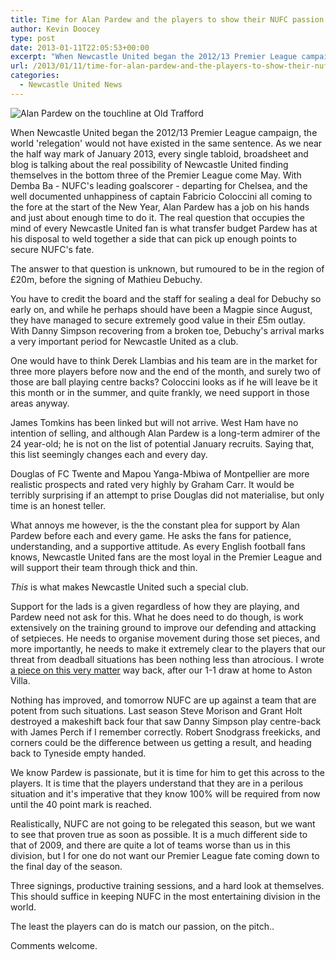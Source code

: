 ```yaml
---
title: Time for Alan Pardew and the players to show their NUFC passion
author: Kevin Doocey
type: post
date: 2013-01-11T22:05:53+00:00
excerpt: "When Newcastle United began the 2012/13 Premier League campaign, the world 'relegation' would not have existed in the same sentence. As we near the half way mark.."
url: /2013/01/11/time-for-alan-pardew-and-the-players-to-show-their-nufc-passion/
categories:
  - Newcastle United News
---
```


![Alan Pardew on the touchline at Old Trafford](https://www.tynetime.com/wp-content/uploads/2013/01/Alan-Pardew-Old-Trafford.jpg "Pardew - Facing arguably the biggest challenge of his managerial career")

When Newcastle United began the 2012/13 Premier League campaign, the world 'relegation' would not have existed in the same sentence. As we near the half way mark of January 2013, every single tabloid, broadsheet and blog is talking about the real possibility of Newcastle United finding themselves in the bottom three of the Premier League come May. With Demba Ba - NUFC's leading goalscorer - departing for Chelsea, and the well documented unhappiness of captain Fabricio Coloccini all coming to the fore at the start of the New Year, Alan Pardew has  a job on his hands and just about enough time to do it. The real question that occupies the mind of every Newcastle United fan is what transfer budget Pardew has at his disposal to weld together a side that can pick up enough points to secure NUFC's fate.

The answer to that question is unknown, but rumoured to be in the region of £20m, before the signing of Mathieu Debuchy.

You have to credit the board and the staff for sealing a deal for Debuchy so early on, and while he perhaps should have been a Magpie since August, they have managed to secure extremely good value in their £5m outlay. With Danny Simpson recovering from a broken toe, Debuchy's arrival marks a very important period for Newcastle United as a club.

One would have to think Derek Llambias and his team are in the market for three more players before now and the end of the month, and surely two of those are ball playing centre backs? Coloccini looks as if he will leave be it this month or in the summer, and quite frankly, we need support in those areas anyway.

James Tomkins has been linked but will not arrive. West Ham have no intention of selling, and although Alan Pardew is a long-term admirer of the 24 year-old; he is not on the list of potential January recruits. Saying that, this list seemingly changes each and every day.

Douglas of FC Twente and Mapou Yanga-Mbiwa of Montpellier are more realistic prospects and rated very highly by Graham Carr. It would be terribly surprising if an attempt to prise Douglas did not materialise, but only time is an honest teller.

What annoys me however, is the the constant plea for support by Alan Pardew before each and every game. He asks the fans for patience, understanding, and a supportive attitude. As every English football fans knows, Newcastle United fans are the most loyal in the Premier League and will support their team through thick and thin.

_This_ is what makes Newcastle United such a special club.

Support for the lads is a given regardless of how they are playing, and Pardew need not ask for this. What he does need to do though, is work extensively on the training ground to improve our defending and attacking of setpieces. He needs to organise movement during those set pieces, and more importantly, he needs to make it extremely clear to the players that our threat from deadball situations has been nothing less than atrocious. I wrote [a piece on this very matter](https://www.tynetime.com/2012/09/02/newcastle-uniteds-corners-against-villa-nothing-short-of-shocking/) way back, after our 1-1 draw at home to Aston Villa.

Nothing has improved, and tomorrow NUFC are up against a team that are potent from such situations. Last season Steve Morison and Grant Holt destroyed a makeshift back four that saw Danny Simpson play centre-back with James Perch if I remember correctly. Robert Snodgrass freekicks, and corners could be the difference between us getting a result, and heading back to Tyneside empty handed.

We know Pardew is passionate, but it is time for him to get this across to the players. It is time that the players understand that they are in a perilous situation and it's imperative that they know 100% will be required from now until the 40 point mark is reached.

Realistically, NUFC are not going to be relegated this season, but we want to see that proven true as soon as possible. It is a much different side to that of 2009, and there are quite a lot of teams worse than us in this division, but I for one do not want our Premier League fate coming down to the final day of the season.

Three signings, productive training sessions, and a hard look at themselves. This should suffice in keeping NUFC in the most entertaining division in the world.

The least the players can do is match our passion, on the pitch..

Comments welcome.
